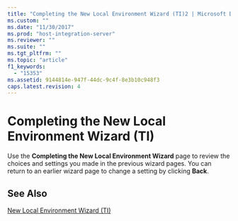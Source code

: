 ```yaml
---
title: "Completing the New Local Environment Wizard (TI)2 | Microsoft Docs"
ms.custom: ""
ms.date: "11/30/2017"
ms.prod: "host-integration-server"
ms.reviewer: ""
ms.suite: ""
ms.tgt_pltfrm: ""
ms.topic: "article"
f1_keywords: 
  - "15353"
ms.assetid: 9144814e-947f-44dc-9c4f-8e3b10c948f3
caps.latest.revision: 4
---
```

# Completing the New Local Environment Wizard (TI)
Use the **Completing the New Local Environment Wizard** page to review the choices and settings you made in the previous wizard pages. You can return to an earlier wizard page to change a setting by clicking **Back**.  
  
## See Also  
 [New Local Environment Wizard (TI)](../HIS2010/new-local-environment-wizard-ti-1.md)